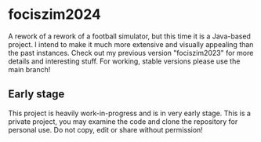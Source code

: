 # fociszim2024
A rework of a rework of a football simulator, but this time it is a Java-based project. I intend to make it much more extensive and visually appealing than the past instances. Check out my previous version "fociszim2023" for more details and interesting stuff. For working, stable versions please use the main branch!

## Early stage
This project is heavily work-in-progress and is in very early stage. This is a private project, you may examine the code and clone the repository for personal use. Do not copy, edit or share without permission!
